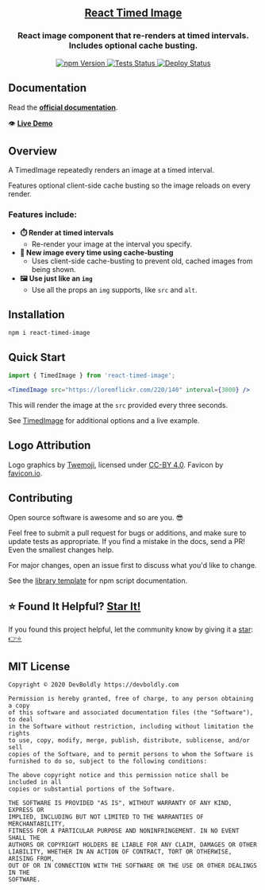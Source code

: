<h2 align="center">
  <a href="https://github.com/devboldly/react-timed-image">React Timed Image</a>
</h2>
<h3 align="center">
  React image component that re-renders at timed intervals. Includes optional cache busting.
</h3>
<p align="center">
  <a href="https://badge.fury.io/js/react-timed-image">
    <img src="https://badge.fury.io/js/react-timed-image.svg" alt="npm Version"/>
  </a>
  <a href="https://github.com/devboldly/react-timed-image/actions?query=workflow%3ATests">
    <img src="https://github.com/devboldly/react-timed-image/workflows/Tests/badge.svg" alt="Tests Status"/>
  </a>
  <a href="https://github.com/devboldly/react-timed-image/actions?query=workflow%3ADeploy">
    <img src="https://github.com/devboldly/react-timed-image/workflows/Deploy/badge.svg" alt="Deploy Status"/>
  </a>
</p>

## Documentation

Read the **[official documentation](https://devboldly.github.io/react-timed-image/)**.

👁️ **[Live Demo](https://devboldly.github.io/react-timed-image/TimedImage#usage)**

## Overview

A TimedImage repeatedly renders an image at a timed interval. 

Features optional client-side cache busting so the image reloads on every render.

### Features include:

- **⏱️ Render at timed intervals**
  - Re-render your image at the interval you specify.
- **🐣 New image every time using cache-busting**
  - Uses client-side cache-busting to prevent old, cached images from being shown.
- **🖼️ Use just like an `img`**
  - Use all the props an `img` supports, like `src` and `alt`.

## Installation

```
npm i react-timed-image
```

## Quick Start

```jsx
import { TimedImage } from 'react-timed-image';
```

```jsx
<TimedImage src="https://loremflickr.com/220/140" interval={3000} />
```

This will render the image at the `src` provided every three seconds.

See [TimedImage](https://devboldly.github.io/react-timed-image/TimedImage) for additional options and a live example.

## Logo Attribution

Logo graphics by [Twemoji](https://github.com/twitter/twemoji), licensed under [CC-BY 4.0](https://creativecommons.org/licenses/by/4.0/). Favicon by [favicon.io](https://favicon.io/emoji-favicons/).

## Contributing

Open source software is awesome and so are you. 😎

Feel free to submit a pull request for bugs or additions, and make sure to update tests as appropriate. If you find a mistake in the docs, send a PR! Even the smallest changes help.

For major changes, open an issue first to discuss what you'd like to change.

See the [library template](https://tinyurl.com/ya3k258d) for npm script documentation.

## ⭐ Found It Helpful? [Star It!](https://github.com/devboldly/react-timed-image/stargazers)

If you found this project helpful, let the community know by giving it a [star](https://github.com/devboldly/react-timed-image/stargazers): [👉⭐](https://github.com/devboldly/react-timed-image/stargazers)

## MIT License

```
Copyright © 2020 DevBoldly https://devboldly.com

Permission is hereby granted, free of charge, to any person obtaining a copy
of this software and associated documentation files (the "Software"), to deal
in the Software without restriction, including without limitation the rights
to use, copy, modify, merge, publish, distribute, sublicense, and/or sell
copies of the Software, and to permit persons to whom the Software is
furnished to do so, subject to the following conditions:

The above copyright notice and this permission notice shall be included in all
copies or substantial portions of the Software.

THE SOFTWARE IS PROVIDED "AS IS", WITHOUT WARRANTY OF ANY KIND, EXPRESS OR
IMPLIED, INCLUDING BUT NOT LIMITED TO THE WARRANTIES OF MERCHANTABILITY,
FITNESS FOR A PARTICULAR PURPOSE AND NONINFRINGEMENT. IN NO EVENT SHALL THE
AUTHORS OR COPYRIGHT HOLDERS BE LIABLE FOR ANY CLAIM, DAMAGES OR OTHER
LIABILITY, WHETHER IN AN ACTION OF CONTRACT, TORT OR OTHERWISE, ARISING FROM,
OUT OF OR IN CONNECTION WITH THE SOFTWARE OR THE USE OR OTHER DEALINGS IN THE
SOFTWARE.
```